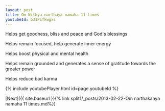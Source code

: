 ```yaml
---
layout: post
title: Om Nithya narthaya namaha 11 times
youtubeId: b31Pifkwgxs
---
```

 
 
Helps get goodness, bliss and peace and God's blessings
 
Helps remain focused, help generate inner energy 
 
Helps boost physical and mental health 
 
Helps remain grounded and generates a sense of gratitude towards the greater power 
 
Helps reduce bad karma
 
 
 
 


{% include youtubePlayer.html id=page.youtubeId %}
 
[Next]({{ site.baseurl }}{% link  split1/_posts/2013-02-22-Om narthakaaya namaha 11 times.md%})
 
